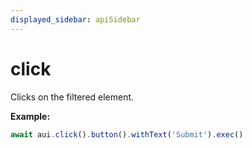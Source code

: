 ```yaml
---
displayed_sidebar: apiSidebar
---
```

# click

<span class="theme-doc-version-badge badge badge--secondary"></span>

Clicks on the filtered element.

**Example:**
```typescript 
await aui.click().button().withText('Submit').exec()
```

